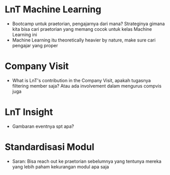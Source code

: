 
# LnT Machine Learning

- Bootcamp untuk praetorian, pengajarnya dari mana? Strateginya gimana kita bisa cari praetorian yang memang cocok untuk kelas Machine Learning ini
- Machine Learning itu theoretically heavier by nature, make sure cari pengajar yang proper

# Company Visit

- What is LnT's contribution in the Company Visit, apakah tugasnya filtering member saja? Atau ada involvement dalam mengurus compvis juga

# LnT Insight

- Gambaran eventnya spt apa?

# Standardisasi Modul

- Saran: Bisa reach out ke praetorian sebelumnya yang tentunya mereka yang lebih paham kekurangan modul apa saja


